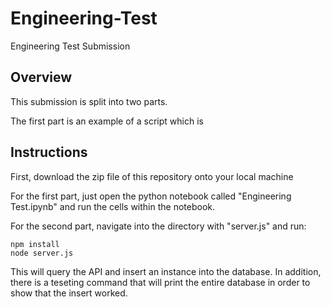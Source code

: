 # Engineering-Test
Engineering Test Submission

## Overview
This submission is split into two parts.

The first part is an example of a script which is 
## Instructions
First, download the zip file of this repository onto your local machine

For the first part, just open the python notebook called "Engineering Test.ipynb" and run the cells within the notebook. 

For the second part, navigate into the directory with "server.js" and run:
```
npm install
node server.js
```

This will query the API and insert an instance into the database. In addition, there is a teseting command that will print the entire database in order to show that the insert worked.
